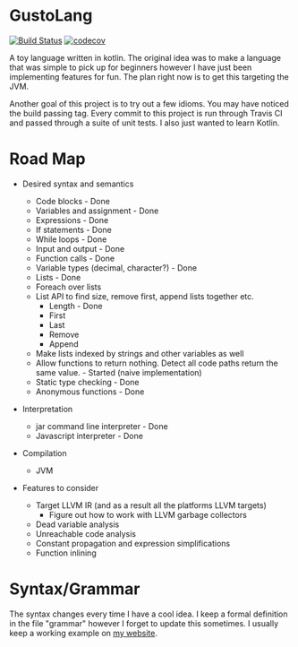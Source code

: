 # GustoLang 
[![Build Status](https://travis-ci.org/Tatskaari/KotlinLang.svg?branch=master)](https://travis-ci.org/Tatskaari/KotlinLang)
[![codecov](https://codecov.io/gh/Tatskaari/KotlinLang/branch/master/graph/badge.svg)](https://codecov.io/gh/Tatskaari/KotlinLang)

A toy language written in kotlin. The original idea was to make a language that was simple to pick up for beginners
however I have just been implementing features for fun. The plan right now is to get this targeting the JVM.

Another goal of this project is to try out a few idioms. You may have noticed the build passing tag. Every commit to 
this project is run through Travis CI and passed through a suite of unit tests. I also just wanted to learn Kotlin.

# Road Map
- Desired syntax and semantics
  - Code blocks - Done
  - Variables and assignment - Done
  - Expressions - Done
  - If statements - Done
  - While loops - Done
  - Input and output - Done
  - Function calls - Done
  - Variable types (decimal, character?) - Done
  - Lists - Done
  - Foreach over lists
  - List API to find size, remove first, append lists together etc.
    - Length - Done
    - First
    - Last
    - Remove
    - Append
  - Make lists indexed by strings and other variables as well
  - Allow functions to return nothing. Detect all code paths return the same value. - Started (naive implementation)
  - Static type checking - Done
  - Anonymous functions - Done
- Interpretation
    - jar command line interpreter - Done
    - Javascript interpreter - Done
- Compilation
    - JVM

- Features to consider
  - Target LLVM IR (and as a result all the platforms LLVM targets)
    - Figure out how to work with LLVM garbage collectors
  - Dead variable analysis
  - Unreachable code analysis
  - Constant propagation and expression simplifications
  - Function inlining


# Syntax/Grammar 
The syntax changes every time I have a cool idea. I keep a formal definition in the file "grammar" however I forget to 
update this sometimes. I usually keep a working example on [my website](http://jon-poole.uk/try-gusto).



